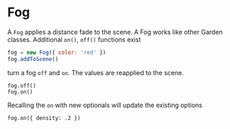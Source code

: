 # Fog

A `Fog` applies a distance fade to the scene. A Fog works like other Garden classes. Additional `on()`, `off()` functions exist

```js
fog = new Fog({ color: 'red' })
fog.addToScene()
```

turn a fog `off` and `on`. The values are reapplied to the scene.

```
fog.off()
fog.on()
```

Recalling the `on` with new optionals will update the existing options
```
fog.on({ density: .2 })
```
